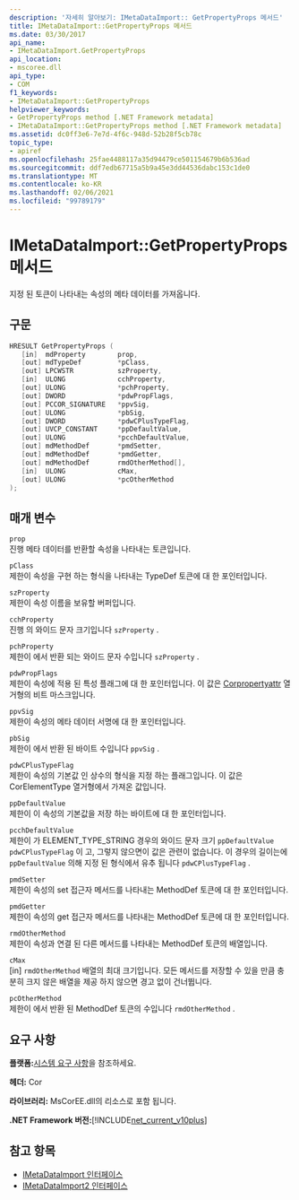 ```yaml
---
description: '자세히 알아보기: IMetaDataImport:: GetPropertyProps 메서드'
title: IMetaDataImport::GetPropertyProps 메서드
ms.date: 03/30/2017
api_name:
- IMetaDataImport.GetPropertyProps
api_location:
- mscoree.dll
api_type:
- COM
f1_keywords:
- IMetaDataImport::GetPropertyProps
helpviewer_keywords:
- GetPropertyProps method [.NET Framework metadata]
- IMetaDataImport::GetPropertyProps method [.NET Framework metadata]
ms.assetid: dc0ff3e6-7e7d-4f6c-948d-52b28f5cb78c
topic_type:
- apiref
ms.openlocfilehash: 25fae4488117a35d94479ce501154679b6b536ad
ms.sourcegitcommit: ddf7edb67715a5b9a45e3dd44536dabc153c1de0
ms.translationtype: MT
ms.contentlocale: ko-KR
ms.lasthandoff: 02/06/2021
ms.locfileid: "99789179"
---
```

# <a name="imetadataimportgetpropertyprops-method"></a>IMetaDataImport::GetPropertyProps 메서드

지정 된 토큰이 나타내는 속성의 메타 데이터를 가져옵니다.  
  
## <a name="syntax"></a>구문  
  
```cpp  
HRESULT GetPropertyProps (  
   [in]  mdProperty        prop,  
   [out] mdTypeDef         *pClass,
   [out] LPCWSTR           szProperty,
   [in]  ULONG             cchProperty,
   [out] ULONG             *pchProperty,
   [out] DWORD             *pdwPropFlags,
   [out] PCCOR_SIGNATURE   *ppvSig,
   [out] ULONG             *pbSig,
   [out] DWORD             *pdwCPlusTypeFlag,
   [out] UVCP_CONSTANT     *ppDefaultValue,  
   [out] ULONG             *pcchDefaultValue,  
   [out] mdMethodDef       *pmdSetter,
   [out] mdMethodDef       *pmdGetter,
   [out] mdMethodDef       rmdOtherMethod[],  
   [in]  ULONG             cMax,
   [out] ULONG             *pcOtherMethod
);  
```  
  
## <a name="parameters"></a>매개 변수  

 `prop`  
 진행 메타 데이터를 반환할 속성을 나타내는 토큰입니다.  
  
 `pClass`  
 제한이 속성을 구현 하는 형식을 나타내는 TypeDef 토큰에 대 한 포인터입니다.  
  
 `szProperty`  
 제한이 속성 이름을 보유할 버퍼입니다.  
  
 `cchProperty`  
 진행 의 와이드 문자 크기입니다 `szProperty` .  
  
 `pchProperty`  
 제한이 에서 반환 되는 와이드 문자 수입니다 `szProperty` .  
  
 `pdwPropFlags`  
 제한이 속성에 적용 된 특성 플래그에 대 한 포인터입니다. 이 값은 [Corpropertyattr](corpropertyattr-enumeration.md) 열거형의 비트 마스크입니다.  
  
 `ppvSig`  
 제한이 속성의 메타 데이터 서명에 대 한 포인터입니다.  
  
 `pbSig`  
 제한이 에서 반환 된 바이트 수입니다 `ppvSig` .  
  
 `pdwCPlusTypeFlag`  
 제한이 속성의 기본값 인 상수의 형식을 지정 하는 플래그입니다. 이 값은 CorElementType 열거형에서 가져온 값입니다.  
  
 `ppDefaultValue`  
 제한이 이 속성의 기본값을 저장 하는 바이트에 대 한 포인터입니다.  
  
 `pcchDefaultValue`  
 제한이 가 ELEMENT_TYPE_STRING 경우의 와이드 문자 크기 `ppDefaultValue` `pdwCPlusTypeFlag` 이 고, 그렇지 않으면이 값은 관련이 없습니다. 이 경우의 길이는에 `ppDefaultValue` 의해 지정 된 형식에서 유추 됩니다 `pdwCPlusTypeFlag` .  
  
 `pmdSetter`  
 제한이 속성의 set 접근자 메서드를 나타내는 MethodDef 토큰에 대 한 포인터입니다.  
  
 `pmdGetter`  
 제한이 속성의 get 접근자 메서드를 나타내는 MethodDef 토큰에 대 한 포인터입니다.  
  
 `rmdOtherMethod`  
 제한이 속성과 연결 된 다른 메서드를 나타내는 MethodDef 토큰의 배열입니다.  
  
 `cMax`  
 [in] `rmdOtherMethod` 배열의 최대 크기입니다. 모든 메서드를 저장할 수 있을 만큼 충분히 크지 않은 배열을 제공 하지 않으면 경고 없이 건너뜁니다.  
  
 `pcOtherMethod`  
 제한이 에서 반환 된 MethodDef 토큰의 수입니다 `rmdOtherMethod` .  
  
## <a name="requirements"></a>요구 사항  

 **플랫폼:**[시스템 요구 사항](../../get-started/system-requirements.md)을 참조하세요.  
  
 **헤더:** Cor  
  
 **라이브러리:** MsCorEE.dll의 리소스로 포함 됩니다.  
  
 **.NET Framework 버전:**[!INCLUDE[net_current_v10plus](../../../../includes/net-current-v10plus-md.md)]  
  
## <a name="see-also"></a>참고 항목

- [IMetaDataImport 인터페이스](imetadataimport-interface.md)
- [IMetaDataImport2 인터페이스](imetadataimport2-interface.md)
